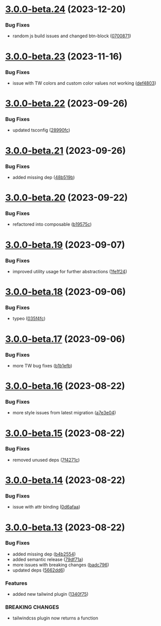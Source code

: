 # [3.0.0-beta.24](https://github.com/vue-interface/btn/compare/v3.0.0-beta.23...v3.0.0-beta.24) (2023-12-20)


### Bug Fixes

* random js build issues and changed btn-block ([0700871](https://github.com/vue-interface/btn/commit/070087104000a1800d553e0b6e0f087b052d23d1))

# [3.0.0-beta.23](https://github.com/vue-interface/btn/compare/v3.0.0-beta.22...v3.0.0-beta.23) (2023-11-16)


### Bug Fixes

* issue with TW colors and custom color values not working ([def4803](https://github.com/vue-interface/btn/commit/def480343bd69e6c647005c4745200f21fb5a0bb))

# [3.0.0-beta.22](https://github.com/vue-interface/btn/compare/v3.0.0-beta.21...v3.0.0-beta.22) (2023-09-26)


### Bug Fixes

* updated tsconfig ([28990fc](https://github.com/vue-interface/btn/commit/28990fc1beec04dd1d9150bc935dba0939cf5a29))

# [3.0.0-beta.21](https://github.com/vue-interface/btn/compare/v3.0.0-beta.20...v3.0.0-beta.21) (2023-09-26)


### Bug Fixes

* added missing dep ([48b519b](https://github.com/vue-interface/btn/commit/48b519b400bc0bf632c67b81e30040e390311399))

# [3.0.0-beta.20](https://github.com/vue-interface/btn/compare/v3.0.0-beta.19...v3.0.0-beta.20) (2023-09-22)


### Bug Fixes

* refactored into composable ([b19575c](https://github.com/vue-interface/btn/commit/b19575c3a7722c8e319e3f7ebfe4fb12ca116bc8))

# [3.0.0-beta.19](https://github.com/vue-interface/btn/compare/v3.0.0-beta.18...v3.0.0-beta.19) (2023-09-07)


### Bug Fixes

* improved utility usage for further abstractions ([1fe1f24](https://github.com/vue-interface/btn/commit/1fe1f24bc59d013213a6f019cdba2f7871a924f3))

# [3.0.0-beta.18](https://github.com/vue-interface/btn/compare/v3.0.0-beta.17...v3.0.0-beta.18) (2023-09-06)


### Bug Fixes

* typeo ([035f4fc](https://github.com/vue-interface/btn/commit/035f4fc845629ef72e7a001997005a5c3844de20))

# [3.0.0-beta.17](https://github.com/vue-interface/btn/compare/v3.0.0-beta.16...v3.0.0-beta.17) (2023-09-06)


### Bug Fixes

* more TW bug fixes ([b1b1efb](https://github.com/vue-interface/btn/commit/b1b1efb6831917d77bed4ecf4a37565da27ed36e))

# [3.0.0-beta.16](https://github.com/vue-interface/btn/compare/v3.0.0-beta.15...v3.0.0-beta.16) (2023-08-22)


### Bug Fixes

* more style issues from latest migration ([a7e3e04](https://github.com/vue-interface/btn/commit/a7e3e04b9a21ef1ab7066935e4e0a07092021030))

# [3.0.0-beta.15](https://github.com/vue-interface/btn/compare/v3.0.0-beta.14...v3.0.0-beta.15) (2023-08-22)


### Bug Fixes

* removed unused deps ([7f4271c](https://github.com/vue-interface/btn/commit/7f4271cc6bb5106a2d3898c4ee8a8e7735951358))

# [3.0.0-beta.14](https://github.com/vue-interface/btn/compare/v3.0.0-beta.13...v3.0.0-beta.14) (2023-08-22)


### Bug Fixes

* issue with attr binding ([0d6afaa](https://github.com/vue-interface/btn/commit/0d6afaa0e9a8b4b59a35ec17ffa1076569c01aee))

# [3.0.0-beta.13](https://github.com/vue-interface/btn/compare/v3.0.0-beta.12...v3.0.0-beta.13) (2023-08-22)


### Bug Fixes

* added missing dep ([b4b2554](https://github.com/vue-interface/btn/commit/b4b2554fe7e04efdf939b3fbd5bb1e57e4aa7046))
* added semantic release ([79df71a](https://github.com/vue-interface/btn/commit/79df71a584ececa14fc5e16c7f43a0a2691a0940))
* more issues with breaking changes ([badc796](https://github.com/vue-interface/btn/commit/badc796a922b8d750e64c78e811e589dce7623e0))
* updated deps ([5662dd6](https://github.com/vue-interface/btn/commit/5662dd6485a2fb32bca460eeb8e3d289a7907ff6))


### Features

* added new tailwind plugin ([1340f75](https://github.com/vue-interface/btn/commit/1340f754f7b8539313015ef0b431380fc59bca43))


### BREAKING CHANGES

* tailwindcss plugin now returns a function
